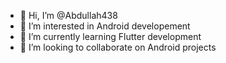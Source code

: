 - 👋 Hi, I’m @Abdullah438
- 👀 I’m interested in Android developement
- 🌱 I’m currently learning Flutter development
- 💞️ I’m looking to collaborate on Android projects

<!---
Abdullah438/Abdullah438 is a ✨ special ✨ repository because its `README.md` (this file) appears on your GitHub profile.
You can click the Preview link to take a look at your changes.
--->

